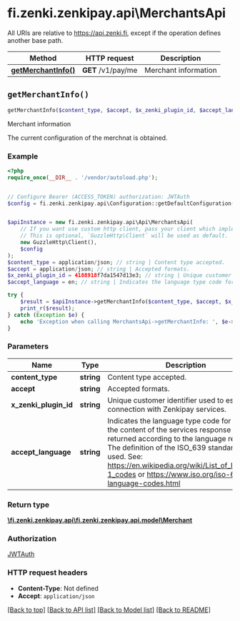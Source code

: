 # fi.zenki.zenkipay.api\MerchantsApi

All URIs are relative to https://api.zenki.fi, except if the operation defines another base path.

| Method | HTTP request | Description |
| ------------- | ------------- | ------------- |
| [**getMerchantInfo()**](MerchantsApi.md#getMerchantInfo) | **GET** /v1/pay/me | Merchant information |


## `getMerchantInfo()`

```php
getMerchantInfo($content_type, $accept, $x_zenki_plugin_id, $accept_language): \fi.zenki.zenkipay.api\fi.zenki.zenkipay.api.model\Merchant
```

Merchant information

The current configuration of the merchnat is obtained.

### Example

```php
<?php
require_once(__DIR__ . '/vendor/autoload.php');


// Configure Bearer (ACCESS_TOKEN) authorization: JWTAuth
$config = fi.zenki.zenkipay.api\Configuration::getDefaultConfiguration()->setAccessToken('YOUR_ACCESS_TOKEN');


$apiInstance = new fi.zenki.zenkipay.api\Api\MerchantsApi(
    // If you want use custom http client, pass your client which implements `GuzzleHttp\ClientInterface`.
    // This is optional, `GuzzleHttp\Client` will be used as default.
    new GuzzleHttp\Client(),
    $config
);
$content_type = application/json; // string | Content type accepted.
$accept = application/json; // string | Accepted formats.
$x_zenki_plugin_id = 4188918f7da1547d13e3; // string | Unique customer identifier used to establish connection with Zenkipay services.
$accept_language = en; // string | Indicates the language type code for which the content of the services response is returned according to the language reported.  The definition of the ISO_639 standard is used. See: https://en.wikipedia.org/wiki/List_of_ISO_639-1_codes or https://www.iso.org/iso-639-language-codes.html

try {
    $result = $apiInstance->getMerchantInfo($content_type, $accept, $x_zenki_plugin_id, $accept_language);
    print_r($result);
} catch (Exception $e) {
    echo 'Exception when calling MerchantsApi->getMerchantInfo: ', $e->getMessage(), PHP_EOL;
}
```

### Parameters

| Name | Type | Description  | Notes |
| ------------- | ------------- | ------------- | ------------- |
| **content_type** | **string**| Content type accepted. | |
| **accept** | **string**| Accepted formats. | |
| **x_zenki_plugin_id** | **string**| Unique customer identifier used to establish connection with Zenkipay services. | [optional] |
| **accept_language** | **string**| Indicates the language type code for which the content of the services response is returned according to the language reported.  The definition of the ISO_639 standard is used. See: https://en.wikipedia.org/wiki/List_of_ISO_639-1_codes or https://www.iso.org/iso-639-language-codes.html | [optional] |

### Return type

[**\fi.zenki.zenkipay.api\fi.zenki.zenkipay.api.model\Merchant**](../Model/Merchant.md)

### Authorization

[JWTAuth](../../README.md#JWTAuth)

### HTTP request headers

- **Content-Type**: Not defined
- **Accept**: `application/json`

[[Back to top]](#) [[Back to API list]](../../README.md#endpoints)
[[Back to Model list]](../../README.md#models)
[[Back to README]](../../README.md)
